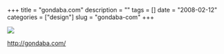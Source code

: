 +++
title = "gondaba.com"
description = ""
tags = []
date = "2008-02-12"
categories = ["design"]
slug = "gondaba-com"
+++


 

  <div id="screens-thumbs" class="clearfix">
    <div class="txt-center" id="design-submission"><a href="http://gondaba.com/"><img id='bluga-thumbnail-954' class='bluga-thumbnail large' src='//konigi.com/media/bluga/
wt47f27eef06cfe_0.jpg'/></a></div>  
  </div>   
<p><a href="http://gondaba.com/">http://gondaba.com/</a></p>




